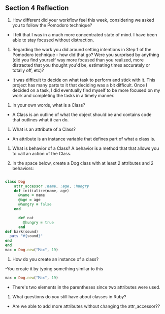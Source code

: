 ## Section 4 Reflection

1. How different did your workflow feel this week, considering we asked you to follow the Pomodoro technique?

- I felt that I was in a much more concentrated state of mind. I have been able to stay focused without distraction.

1. Regarding the work you did around setting intentions in Step 1 of the Pomodoro technique - how did that go? Were you surprised by anything (did you find yourself way more focused than you realized, more distracted that you thought you'd be, estimating times accurately or totally off, etc)?

- It was difficult to decide on what task to perform and stick with it. This project has many parts to it that deciding was a bit difficult. Once I decided on a task, I did eventually find myself to be more focused on my work and completing the tasks in a timely manner.

1. In your own words, what is a Class?

- A Class is an outline of what the object should be and contains code that outlines what it can do.

1. What is an attribute of a Class?
- An attribute is an instance variable that defines part of what a class is.

1. What is behavior of a Class?
A behavior is a method that that allows you to call an action of the Class.

1. In the space below, create a Dog class with at least 2 attributes and 2 behaviors:

```rb

class Dog
    attr_accessor :name, :age, :hungry
    def initialize(name, age)
      @name = name
      @age = age
      @hungry = false
    end

      def eat
        @hungry = true
      end
def bark(sound)
  puts "#{sound}"
end
end
max = Dog.new("Max", 19)
```

1. How do you create an instance of a class?

-You create it by typing something similar to this
```ruby
max = Dog.new("Max", 19)
```

- There's two elements in the parentheses since two attributes were used.


1. What questions do you still have about classes in Ruby?

- Are we able to add more attributes without changing the attr_accessor??
